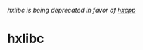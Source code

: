 _hxlibc is being deprecated in favor of [hxcpp](https://github.com/HaxeFoundation/hxcpp)_

hxlibc
======
